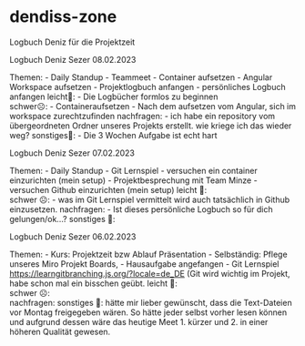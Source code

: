 # dendiss-zone

Logbuch Deniz für die Projektzeit


<!--
!starter_template
xxxxxxxxxxxxxxxxxxxxxxxxxxxxxxxxxxxxxxxxxxx
Logbuch 
Deniz Sezer     01.02.2023

Themen:         - Text
leicht🙂:       - 
schwer☹️:       - 
nachfragen:     - 
sonstiges🤷:    - 



xxxxxxxxxxxxxxxxxxxxxxxxxxxxxxxxxxxxxxxxxxx
-->


Logbuch 
Deniz Sezer     08.02.2023

Themen:         - Daily Standup
                - Teammeet
                - Container aufsetzen
                - Angular Workspace aufsetzen
                - Projektlogbuch anfangen
                - persönliches Logbuch anfangen
leicht🙂:       - Die Logbücher formlos zu beginnen       
schwer☹️:       - Containeraufsetzen
                - Nach dem aufsetzen vom Angular, sich im workspace zurechtzufinden
nachfragen:     - ich habe ein repository vom übergeordneten Ordner unseres Projekts erstellt.
                  wie kriege ich das wieder weg?
sonstiges🤷:    - Die 3 Wochen Aufgabe ist echt hart    



Logbuch 
Deniz Sezer     07.02.2023

Themen:         - Daily Standup
                - Git Lernspiel
                - versuchen ein container einzurichten (mein setup)
                - Projektbesprechung mit Team Minze
                - versuchen Github einzurichten (mein setup)
leicht 🙂:	
schwer ☹️:      - was im Git Lernspiel vermittelt wird auch tatsächlich in Github einzusetzen.
nachfragen:     - Ist dieses persönliche Logbuch so für dich gelungen/ok…?
sonstiges 🤷:		



Logbuch 
Deniz Sezer     06.02.2023

Themen:         - Kurs: Projektzeit bzw Ablauf Präsentation
                - Selbständig: Pflege unseres Miro Projekt Boards,
                - Hausaufgabe angefangen
                - Git Lernspiel https://learngitbranching.js.org/?locale=de_DE 
                  (Git wird wichtig im Projekt, habe schon mal ein bisschen geübt.
leicht 🙂:	
schwer ☹️:	
nachfragen:	
sonstiges 🤷:   hätte mir lieber gewünscht, dass die Text-Dateien vor Montag freigegeben wären.
                So hätte jeder selbst vorher lesen können und aufgrund dessen wäre das heutige Meet
                1. kürzer und 2. in einer höheren Qualität gewesen.


